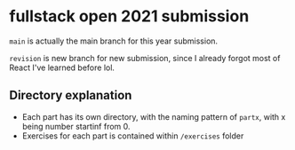 # fullstack open 2021 submission

`main` is actually the main branch for this year submission.

`revision` is new branch for new submission, since I already forgot most of React I've learned before lol.

## Directory explanation

- Each part has its own directory, with the naming pattern of `partx`, with x being number startinf from 0.
- Exercises for each part is contained within `/exercises` folder